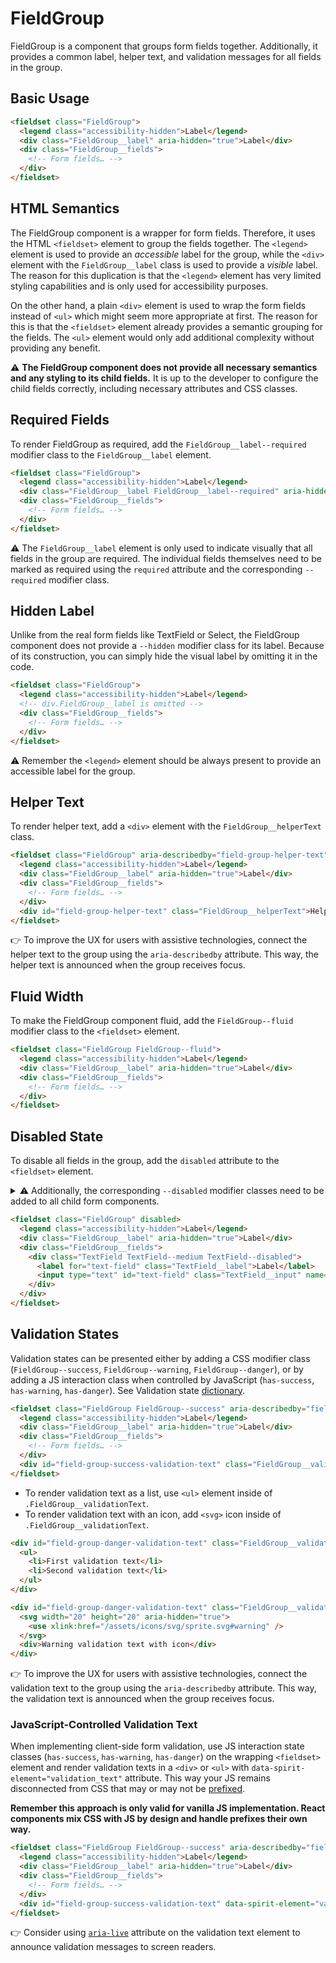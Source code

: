 # FieldGroup

FieldGroup is a component that groups form fields together. Additionally, it provides a common label, helper text, and
validation messages for all fields in the group.

## Basic Usage

```html
<fieldset class="FieldGroup">
  <legend class="accessibility-hidden">Label</legend>
  <div class="FieldGroup__label" aria-hidden="true">Label</div>
  <div class="FieldGroup__fields">
    <!-- Form fields… -->
  </div>
</fieldset>
```

## HTML Semantics

The FieldGroup component is a wrapper for form fields. Therefore, it uses the HTML `<fieldset>` element to group the
fields together. The `<legend>` element is used to provide an _accessible_ label for the group, while the `<div>`
element with the `FieldGroup__label` class is used to provide a _visible_ label. The reason for this duplication is that
the `<legend>` element has very limited styling capabilities and is only used for accessibility purposes.

On the other hand, a plain `<div>` element is used to wrap the form fields instead of `<ul>` which might seem more
appropriate at first. The reason for this is that the `<fieldset>` element already provides a semantic grouping for the
fields. The `<ul>` element would only add additional complexity without providing any benefit.

⚠️ **The FieldGroup component does not provide all necessary semantics and any styling to its child fields.** It is up
to the developer to configure the child fields correctly, including necessary attributes and CSS classes.

## Required Fields

To render FieldGroup as required, add the `FieldGroup__label--required` modifier class to the `FieldGroup__label`
element.

```html
<fieldset class="FieldGroup">
  <legend class="accessibility-hidden">Label</legend>
  <div class="FieldGroup__label FieldGroup__label--required" aria-hidden="true">Label</div>
  <div class="FieldGroup__fields">
    <!-- Form fields… -->
  </div>
</fieldset>
```

⚠️ The `FieldGroup__label` element is only used to indicate visually that all fields in the group are required. The
individual fields themselves need to be marked as required using the `required` attribute and the corresponding
`--required` modifier class.

## Hidden Label

Unlike from the real form fields like TextField or Select, the FieldGroup component does not provide a `--hidden`
modifier class for its label. Because of its construction, you can simply hide the visual label by omitting it in the
code.

```html
<fieldset class="FieldGroup">
  <legend class="accessibility-hidden">Label</legend>
  <!-- div.FieldGroup__label is omitted -->
  <div class="FieldGroup__fields">
    <!-- Form fields… -->
  </div>
</fieldset>
```

⚠️ Remember the `<legend>` element should be always present to provide an accessible label for the group.

## Helper Text

To render helper text, add a `<div>` element with the `FieldGroup__helperText` class.

```html
<fieldset class="FieldGroup" aria-describedby="field-group-helper-text">
  <legend class="accessibility-hidden">Label</legend>
  <div class="FieldGroup__label" aria-hidden="true">Label</div>
  <div class="FieldGroup__fields">
    <!-- Form fields… -->
  </div>
  <div id="field-group-helper-text" class="FieldGroup__helperText">Helper text</div>
</fieldset>
```

👉 To improve the UX for users with assistive technologies, connect the helper text to the group using the
`aria-describedby` attribute. This way, the helper text is announced when the group receives focus.

## Fluid Width

To make the FieldGroup component fluid, add the `FieldGroup--fluid` modifier class to the `<fieldset>` element.

```html
<fieldset class="FieldGroup FieldGroup--fluid">
  <legend class="accessibility-hidden">Label</legend>
  <div class="FieldGroup__label" aria-hidden="true">Label</div>
  <div class="FieldGroup__fields">
    <!-- Form fields… -->
  </div>
</fieldset>
```

## Disabled State

To disable all fields in the group, add the `disabled` attribute to the `<fieldset>` element.

<details>
  <summary>
    ⚠️ Additionally, the corresponding <code>--disabled</code> modifier classes need to be added to all child form
    components.
  </summary>

Why? While the `disabled` attribute on the `<fieldset>` element [is already sufficient][mdn-fieldset-disabled] to
disable the child inputs, you still need to add the `--disabled` modifier classes to all form fields to turn on the
disabled styling on all elements.

</details>

```html
<fieldset class="FieldGroup" disabled>
  <legend class="accessibility-hidden">Label</legend>
  <div class="FieldGroup__label" aria-hidden="true">Label</div>
  <div class="FieldGroup__fields">
    <div class="TextField TextField--medium TextField--disabled">
      <label for="text-field" class="TextField__label">Label</label>
      <input type="text" id="text-field" class="TextField__input" name="textField" placeholder="Placeholder" disabled />
    </div>
  </div>
</fieldset>
```

## Validation States

Validation states can be presented either by adding a CSS modifier class (`FieldGroup--success`, `FieldGroup--warning`,
`FieldGroup--danger`), or by adding a JS interaction class when controlled by JavaScript (`has-success`, `has-warning`,
`has-danger`). See Validation state [dictionary][dictionary-validation].

```html
<fieldset class="FieldGroup FieldGroup--success" aria-describedby="field-group-success-validation-text">
  <legend class="accessibility-hidden">Label</legend>
  <div class="FieldGroup__label" aria-hidden="true">Label</div>
  <div class="FieldGroup__fields">
    <!-- Form fields… -->
  </div>
  <div id="field-group-success-validation-text" class="FieldGroup__validationText">Validation text</div>
</fieldset>
```

- To render validation text as a list, use `<ul>` element inside of `.FieldGroup__validationText`.
- To render validation text with an icon, add `<svg>` icon inside of `.FieldGroup__validationText`.

```html
<div id="field-group-danger-validation-text" class="FieldGroup__validationText">
  <ul>
    <li>First validation text</li>
    <li>Second validation text</li>
  </ul>
</div>

<div id="field-group-danger-validation-text" class="FieldGroup__validationText">
  <svg width="20" height="20" aria-hidden="true">
    <use xlink:href="/assets/icons/svg/sprite.svg#warning" />
  </svg>
  <div>Warning validation text with icon</div>
</div>
```

👉 To improve the UX for users with assistive technologies, connect the validation text to the group using the
`aria-describedby` attribute. This way, the validation text is announced when the group receives focus.

### JavaScript-Controlled Validation Text

When implementing client-side form validation, use JS interaction state classes (`has-success`, `has-warning`,
`has-danger`) on the wrapping `<fieldset>` element and render validation texts in a `<div>` or `<ul>` with
`data-spirit-element="validation_text"` attribute. This way your JS remains disconnected from CSS that may or may not be
[prefixed][prefixed].

**Remember this approach is only valid for vanilla JS implementation. React components mix CSS with JS by design and
handle prefixes their own way.**

```html
<fieldset class="FieldGroup FieldGroup--success" aria-describedby="field-group-success-validation-text">
  <legend class="accessibility-hidden">Label</legend>
  <div class="FieldGroup__label" aria-hidden="true">Label</div>
  <div class="FieldGroup__fields">
    <!-- Form fields… -->
  </div>
  <div id="field-group-success-validation-text" data-spirit-element="validation_text">Validation text</div>
</fieldset>
```

👉 Consider using [`aria-live`][aria-live] attribute on the validation text element to announce validation messages to
screen readers.

[mdn-fieldset-disabled]: https://developer.mozilla.org/en-US/docs/Web/HTML/Element/fieldset#disabled_fieldset
[dictionary-validation]: https://github.com/lmc-eu/spirit-design-system/blob/main/docs/DICTIONARIES.md#validation
[prefixed]: https://github.com/lmc-eu/spirit-design-system/blob/main/packages/web/README.md#prefixing-css-class-names
[aria-live]: https://bitsofco.de/using-aria-live/
